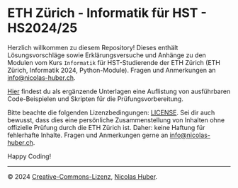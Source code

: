 # ETH Zürich - Informatik für HST - HS2024/25

Herzlich willkommen zu diesem Repository! Dieses enthält Lösungsvorschläge sowie Erklärungsversuche und Anhänge zu den Modulen vom Kurs `Informatik` für HST-Studierende der ETH Zürich (ETH Zürich, Informatik 2024, Python-Module). Fragen und Anmerkungen an [info@nicolas-huber.ch](mailto:info@nicolas-huber.ch).

[Hier](https://github.com/nicolashuberIT/eth-hst-2024-informatik-executables) findest du als ergänzende Unterlagen eine Auflistung von ausführbaren Code-Beispielen und Skripten für die Prüfungsvorbereitung. 

Bitte beachte die folgenden Lizenzbedingungen: [LICENSE](/LICENSE.md). Sei dir auch bewusst, dass dies eine persönliche Zusammenstellung von Inhalten ohne offizielle Prüfung durch die ETH Zürich ist. Daher: keine Haftung für fehlerhafte Inhalte. Fragen und Anmerkungen gerne an info@nicolas-huber.ch.

Happy Coding!

---

© 2024 [Creative-Commons-Lizenz](/LICENSE.md), [Nicolas Huber](https://nicolas-huber.ch).